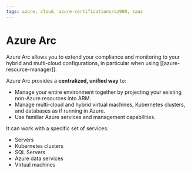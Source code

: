 ```yaml
---
tags: azure, cloud, azure-certifications/az900, saas
---
```


# Azure Arc

Azure Arc allows you to extend your compliance and monitoring to your hybrid and multi-cloud configurations, in particular when using [[azure-resource-manager]].

Azure Arc provides a **centralized, unified way** to:

- Manage your entire environment together by projecting your existing non-Azure resources into ARM.
- Manage multi-cloud and hybrid virtual machines, Kubernetes clusters, and databases as if running in Azure.
- Use familiar Azure services and management capabilities.

It can work with a specific set of services:

- Servers
- Kubernetes clusters
- SQL Servers
- Azure data services
- Virtual machines
